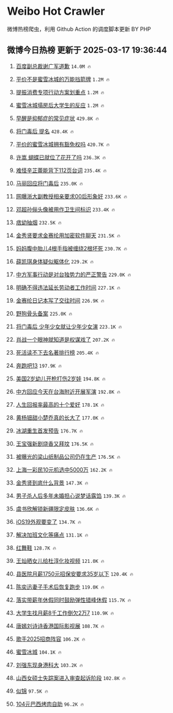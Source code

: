 # Weibo Hot Crawler 



微博热榜爬虫，利用 Github Action 的调度脚本更新 BY PHP 


## 微博今日热榜 更新于 2025-03-17 19:36:44 
1. [百度副总裁谢广军道歉](https://s.weibo.com/weibo?q=%E7%99%BE%E5%BA%A6%E5%89%AF%E6%80%BB%E8%A3%81%E8%B0%A2%E5%B9%BF%E5%86%9B%E9%81%93%E6%AD%89&t=31&band_rank=1&Refer=top) `14.0M 🔥` 

1. [平价不是蜜雪冰城的万能挡箭牌](https://s.weibo.com/weibo?q=%23%E5%B9%B3%E4%BB%B7%E4%B8%8D%E6%98%AF%E8%9C%9C%E9%9B%AA%E5%86%B0%E5%9F%8E%E7%9A%84%E4%B8%87%E8%83%BD%E6%8C%A1%E7%AE%AD%E7%89%8C%23&t=31&band_rank=2&Refer=top) `1.2M 🔥` 

1. [提振消费专项行动方案划重点](https://s.weibo.com/weibo?q=%23%E6%8F%90%E6%8C%AF%E6%B6%88%E8%B4%B9%E4%B8%93%E9%A1%B9%E8%A1%8C%E5%8A%A8%E6%96%B9%E6%A1%88%E5%88%92%E9%87%8D%E7%82%B9%23&t=31&band_rank=3&Refer=top) `1.2M 🔥` 

1. [蜜雪冰城塌房后大学生的反应](https://s.weibo.com/weibo?q=%E8%9C%9C%E9%9B%AA%E5%86%B0%E5%9F%8E%E5%A1%8C%E6%88%BF%E5%90%8E%E5%A4%A7%E5%AD%A6%E7%94%9F%E7%9A%84%E5%8F%8D%E5%BA%94&t=31&band_rank=4&Refer=top) `1.2M 🔥` 

1. [早醒是抑郁症的常见症状](https://s.weibo.com/weibo?q=%23%E6%97%A9%E9%86%92%E6%98%AF%E6%8A%91%E9%83%81%E7%97%87%E7%9A%84%E5%B8%B8%E8%A7%81%E7%97%87%E7%8A%B6%23&t=31&band_rank=5&Refer=top) `429.8K 🔥` 

1. [将门毒后 提名](https://s.weibo.com/weibo?q=%E5%B0%86%E9%97%A8%E6%AF%92%E5%90%8E%20%E6%8F%90%E5%90%8D&t=31&band_rank=6&Refer=top) `428.4K 🔥` 

1. [平价的蜜雪冰城拥有豁免权吗](https://s.weibo.com/weibo?q=%23%E5%B9%B3%E4%BB%B7%E7%9A%84%E8%9C%9C%E9%9B%AA%E5%86%B0%E5%9F%8E%E6%8B%A5%E6%9C%89%E8%B1%81%E5%85%8D%E6%9D%83%E5%90%97%23&t=31&band_rank=7&Refer=top) `420.7K 🔥` 

1. [许嵩 蝴蝶已就位了花开了吗](https://s.weibo.com/weibo?q=%E8%AE%B8%E5%B5%A9%20%E8%9D%B4%E8%9D%B6%E5%B7%B2%E5%B0%B1%E4%BD%8D%E4%BA%86%E8%8A%B1%E5%BC%80%E4%BA%86%E5%90%97&t=31&band_rank=8&Refer=top) `236.3K 🔥` 

1. [难怪辛芷蕾能背下112页台词](https://s.weibo.com/weibo?q=%E9%9A%BE%E6%80%AA%E8%BE%9B%E8%8A%B7%E8%95%BE%E8%83%BD%E8%83%8C%E4%B8%8B112%E9%A1%B5%E5%8F%B0%E8%AF%8D&t=31&band_rank=9&Refer=top) `235.4K 🔥` 

1. [马丽回应将门毒后](https://s.weibo.com/weibo?q=%23%E9%A9%AC%E4%B8%BD%E5%9B%9E%E5%BA%94%E5%B0%86%E9%97%A8%E6%AF%92%E5%90%8E%23&t=31&band_rank=10&Refer=top) `235.0K 🔥` 

1. [网曝浙大副教授相亲要求00后形象好](https://s.weibo.com/weibo?q=%23%E7%BD%91%E6%9B%9D%E6%B5%99%E5%A4%A7%E5%89%AF%E6%95%99%E6%8E%88%E7%9B%B8%E4%BA%B2%E8%A6%81%E6%B1%8200%E5%90%8E%E5%BD%A2%E8%B1%A1%E5%A5%BD%23&t=31&band_rank=11&Refer=top) `233.6K 🔥` 

1. [邓超孙俪头像被用作卫生间标识](https://s.weibo.com/weibo?q=%23%E9%82%93%E8%B6%85%E5%AD%99%E4%BF%AA%E5%A4%B4%E5%83%8F%E8%A2%AB%E7%94%A8%E4%BD%9C%E5%8D%AB%E7%94%9F%E9%97%B4%E6%A0%87%E8%AF%86%23&t=31&band_rank=12&Refer=top) `233.4K 🔥` 

1. [痞幼抽烟](https://s.weibo.com/weibo?q=%23%E7%97%9E%E5%B9%BC%E6%8A%BD%E7%83%9F%23&t=31&band_rank=13&Refer=top) `232.5K 🔥` 

1. [金秀贤要求金赛纶用加密软件聊天](https://s.weibo.com/weibo?q=%23%E9%87%91%E7%A7%80%E8%B4%A4%E8%A6%81%E6%B1%82%E9%87%91%E8%B5%9B%E7%BA%B6%E7%94%A8%E5%8A%A0%E5%AF%86%E8%BD%AF%E4%BB%B6%E8%81%8A%E5%A4%A9%23&t=31&band_rank=14&Refer=top) `231.5K 🔥` 

1. [妈妈腹中胎儿4根手指被缠绕2根坏死](https://s.weibo.com/weibo?q=%23%E5%A6%88%E5%A6%88%E8%85%B9%E4%B8%AD%E8%83%8E%E5%84%BF4%E6%A0%B9%E6%89%8B%E6%8C%87%E8%A2%AB%E7%BC%A0%E7%BB%952%E6%A0%B9%E5%9D%8F%E6%AD%BB%23&t=31&band_rank=15&Refer=top) `230.7K 🔥` 

1. [薛凯琪身体疑似躯体化](https://s.weibo.com/weibo?q=%23%E8%96%9B%E5%87%AF%E7%90%AA%E8%BA%AB%E4%BD%93%E7%96%91%E4%BC%BC%E8%BA%AF%E4%BD%93%E5%8C%96%23&t=31&band_rank=16&Refer=top) `229.2K 🔥` 

1. [中方军事行动是对台独势力的严正警告](https://s.weibo.com/weibo?q=%23%E4%B8%AD%E6%96%B9%E5%86%9B%E4%BA%8B%E8%A1%8C%E5%8A%A8%E6%98%AF%E5%AF%B9%E5%8F%B0%E7%8B%AC%E5%8A%BF%E5%8A%9B%E7%9A%84%E4%B8%A5%E6%AD%A3%E8%AD%A6%E5%91%8A%23&t=31&band_rank=17&Refer=top) `229.0K 🔥` 

1. [明确不得违法延长劳动者工作时间](https://s.weibo.com/weibo?q=%23%E6%98%8E%E7%A1%AE%E4%B8%8D%E5%BE%97%E8%BF%9D%E6%B3%95%E5%BB%B6%E9%95%BF%E5%8A%B3%E5%8A%A8%E8%80%85%E5%B7%A5%E4%BD%9C%E6%97%B6%E9%97%B4%23&t=31&band_rank=18&Refer=top) `227.1K 🔥` 

1. [金赛纶日记本写了交往时间](https://s.weibo.com/weibo?q=%23%E9%87%91%E8%B5%9B%E7%BA%B6%E6%97%A5%E8%AE%B0%E6%9C%AC%E5%86%99%E4%BA%86%E4%BA%A4%E5%BE%80%E6%97%B6%E9%97%B4%23&t=31&band_rank=19&Refer=top) `226.9K 🔥` 

1. [野狗骨头备案](https://s.weibo.com/weibo?q=%23%E9%87%8E%E7%8B%97%E9%AA%A8%E5%A4%B4%E5%A4%87%E6%A1%88%23&t=31&band_rank=20&Refer=top) `225.0K 🔥` 

1. [将门毒后 少年少女就让少年少女演](https://s.weibo.com/weibo?q=%E5%B0%86%E9%97%A8%E6%AF%92%E5%90%8E%20%E5%B0%91%E5%B9%B4%E5%B0%91%E5%A5%B3%E5%B0%B1%E8%AE%A9%E5%B0%91%E5%B9%B4%E5%B0%91%E5%A5%B3%E6%BC%94&t=31&band_rank=21&Refer=top) `223.1K 🔥` 

1. [肖战一个眼神就知道是权谋戏了](https://s.weibo.com/weibo?q=%23%E8%82%96%E6%88%98%E4%B8%80%E4%B8%AA%E7%9C%BC%E7%A5%9E%E5%B0%B1%E7%9F%A5%E9%81%93%E6%98%AF%E6%9D%83%E8%B0%8B%E6%88%8F%E4%BA%86%23&t=31&band_rank=22&Refer=top) `207.2K 🔥` 

1. [死活读不下去名著排行榜](https://s.weibo.com/weibo?q=%E6%AD%BB%E6%B4%BB%E8%AF%BB%E4%B8%8D%E4%B8%8B%E5%8E%BB%E5%90%8D%E8%91%97%E6%8E%92%E8%A1%8C%E6%A6%9C&t=31&band_rank=23&Refer=top) `205.4K 🔥` 

1. [奔跑吧13](https://s.weibo.com/weibo?q=%E5%A5%94%E8%B7%91%E5%90%A713&t=31&band_rank=24&Refer=top) `197.9K 🔥` 

1. [美国2岁幼儿开枪打伤2岁娃](https://s.weibo.com/weibo?q=%23%E7%BE%8E%E5%9B%BD2%E5%B2%81%E5%B9%BC%E5%84%BF%E5%BC%80%E6%9E%AA%E6%89%93%E4%BC%A42%E5%B2%81%E5%A8%83%23&t=31&band_rank=25&Refer=top) `194.8K 🔥` 

1. [中方回应今天在台海附近开展军演](https://s.weibo.com/weibo?q=%23%E4%B8%AD%E6%96%B9%E5%9B%9E%E5%BA%94%E4%BB%8A%E5%A4%A9%E5%9C%A8%E5%8F%B0%E6%B5%B7%E9%99%84%E8%BF%91%E5%BC%80%E5%B1%95%E5%86%9B%E6%BC%94%23&t=31&band_rank=26&Refer=top) `192.8K 🔥` 

1. [人生回报率最高的十个爱好](https://s.weibo.com/weibo?q=%E4%BA%BA%E7%94%9F%E5%9B%9E%E6%8A%A5%E7%8E%87%E6%9C%80%E9%AB%98%E7%9A%84%E5%8D%81%E4%B8%AA%E7%88%B1%E5%A5%BD&t=31&band_rank=27&Refer=top) `178.1K 🔥` 

1. [黄杨钿甜小楚乔真的长大了](https://s.weibo.com/weibo?q=%E9%BB%84%E6%9D%A8%E9%92%BF%E7%94%9C%E5%B0%8F%E6%A5%9A%E4%B9%94%E7%9C%9F%E7%9A%84%E9%95%BF%E5%A4%A7%E4%BA%86&t=31&band_rank=28&Refer=top) `177.0K 🔥` 

1. [冰湖重生首发预告](https://s.weibo.com/weibo?q=%23%E5%86%B0%E6%B9%96%E9%87%8D%E7%94%9F%E9%A6%96%E5%8F%91%E9%A2%84%E5%91%8A%23&t=31&band_rank=29&Refer=top) `176.7K 🔥` 

1. [王宝强新剧烧香又拜坟](https://s.weibo.com/weibo?q=%E7%8E%8B%E5%AE%9D%E5%BC%BA%E6%96%B0%E5%89%A7%E7%83%A7%E9%A6%99%E5%8F%88%E6%8B%9C%E5%9D%9F&t=31&band_rank=30&Refer=top) `176.5K 🔥` 

1. [被曝光的梁山纸制品公司仍在生产](https://s.weibo.com/weibo?q=%23%E8%A2%AB%E6%9B%9D%E5%85%89%E7%9A%84%E6%A2%81%E5%B1%B1%E7%BA%B8%E5%88%B6%E5%93%81%E5%85%AC%E5%8F%B8%E4%BB%8D%E5%9C%A8%E7%94%9F%E4%BA%A7%23&t=31&band_rank=31&Refer=top) `176.5K 🔥` 

1. [上海一彩民10元机选中5000万](https://s.weibo.com/weibo?q=%23%E4%B8%8A%E6%B5%B7%E4%B8%80%E5%BD%A9%E6%B0%9110%E5%85%83%E6%9C%BA%E9%80%89%E4%B8%AD5000%E4%B8%87%23&t=31&band_rank=32&Refer=top) `162.2K 🔥` 

1. [金秀贤到底什么背景](https://s.weibo.com/weibo?q=%23%E9%87%91%E7%A7%80%E8%B4%A4%E5%88%B0%E5%BA%95%E4%BB%80%E4%B9%88%E8%83%8C%E6%99%AF%23&t=31&band_rank=33&Refer=top) `147.3K 🔥` 

1. [男子杀人后多年未婚担心说梦话露馅](https://s.weibo.com/weibo?q=%23%E7%94%B7%E5%AD%90%E6%9D%80%E4%BA%BA%E5%90%8E%E5%A4%9A%E5%B9%B4%E6%9C%AA%E5%A9%9A%E6%8B%85%E5%BF%83%E8%AF%B4%E6%A2%A6%E8%AF%9D%E9%9C%B2%E9%A6%85%23&t=31&band_rank=34&Refer=top) `139.3K 🔥` 

1. [虞书欣解锁新疆限定皮肤](https://s.weibo.com/weibo?q=%23%E8%99%9E%E4%B9%A6%E6%AC%A3%E8%A7%A3%E9%94%81%E6%96%B0%E7%96%86%E9%99%90%E5%AE%9A%E7%9A%AE%E8%82%A4%23&t=31&band_rank=35&Refer=top) `136.6K 🔥` 

1. [iOS19外观要变了](https://s.weibo.com/weibo?q=%23iOS19%E5%A4%96%E8%A7%82%E8%A6%81%E5%8F%98%E4%BA%86%23&t=31&band_rank=36&Refer=top) `134.7K 🔥` 

1. [解决加班文化等痛点](https://s.weibo.com/weibo?q=%23%E8%A7%A3%E5%86%B3%E5%8A%A0%E7%8F%AD%E6%96%87%E5%8C%96%E7%AD%89%E7%97%9B%E7%82%B9%23&t=31&band_rank=37&Refer=top) `131.1K 🔥` 

1. [红舞鞋](https://s.weibo.com/weibo?q=%E7%BA%A2%E8%88%9E%E9%9E%8B&t=31&band_rank=38&Refer=top) `128.7K 🔥` 

1. [王灿晒女儿给杜淳化妆视频](https://s.weibo.com/weibo?q=%23%E7%8E%8B%E7%81%BF%E6%99%92%E5%A5%B3%E5%84%BF%E7%BB%99%E6%9D%9C%E6%B7%B3%E5%8C%96%E5%A6%86%E8%A7%86%E9%A2%91%23&t=31&band_rank=39&Refer=top) `121.0K 🔥` 

1. [县医院月薪1750元招保安要求35岁以下](https://s.weibo.com/weibo?q=%23%E5%8E%BF%E5%8C%BB%E9%99%A2%E6%9C%88%E8%96%AA1750%E5%85%83%E6%8B%9B%E4%BF%9D%E5%AE%89%E8%A6%81%E6%B1%8235%E5%B2%81%E4%BB%A5%E4%B8%8B%23&t=31&band_rank=40&Refer=top) `120.4K 🔥` 

1. [陈奕迅妻子手术后恢复跑步](https://s.weibo.com/weibo?q=%23%E9%99%88%E5%A5%95%E8%BF%85%E5%A6%BB%E5%AD%90%E6%89%8B%E6%9C%AF%E5%90%8E%E6%81%A2%E5%A4%8D%E8%B7%91%E6%AD%A5%23&t=31&band_rank=41&Refer=top) `119.0K 🔥` 

1. [落实带薪年休假同时鼓励弹性错峰休假](https://s.weibo.com/weibo?q=%23%E8%90%BD%E5%AE%9E%E5%B8%A6%E8%96%AA%E5%B9%B4%E4%BC%91%E5%81%87%E5%90%8C%E6%97%B6%E9%BC%93%E5%8A%B1%E5%BC%B9%E6%80%A7%E9%94%99%E5%B3%B0%E4%BC%91%E5%81%87%23&t=31&band_rank=42&Refer=top) `115.7K 🔥` 

1. [大学生找月薪8千工作倒欠2万7](https://s.weibo.com/weibo?q=%23%E5%A4%A7%E5%AD%A6%E7%94%9F%E6%89%BE%E6%9C%88%E8%96%AA8%E5%8D%83%E5%B7%A5%E4%BD%9C%E5%80%92%E6%AC%A02%E4%B8%877%23&t=31&band_rank=43&Refer=top) `110.9K 🔥` 

1. [唐嫣刘诗诗香港国际影视展](https://s.weibo.com/weibo?q=%23%E5%94%90%E5%AB%A3%E5%88%98%E8%AF%97%E8%AF%97%E9%A6%99%E6%B8%AF%E5%9B%BD%E9%99%85%E5%BD%B1%E8%A7%86%E5%B1%95%23&t=31&band_rank=44&Refer=top) `108.7K 🔥` 

1. [歌手2025招商阵容](https://s.weibo.com/weibo?q=%23%E6%AD%8C%E6%89%8B2025%E6%8B%9B%E5%95%86%E9%98%B5%E5%AE%B9%23&t=31&band_rank=45&Refer=top) `106.2K 🔥` 

1. [蜜雪冰城](https://s.weibo.com/weibo?q=%E8%9C%9C%E9%9B%AA%E5%86%B0%E5%9F%8E&t=31&band_rank=46&Refer=top) `104.1K 🔥` 

1. [刘强东现身港科大](https://s.weibo.com/weibo?q=%23%E5%88%98%E5%BC%BA%E4%B8%9C%E7%8E%B0%E8%BA%AB%E6%B8%AF%E7%A7%91%E5%A4%A7%23&t=31&band_rank=47&Refer=top) `103.2K 🔥` 

1. [山西女硕士失踪案进入审查起诉阶段](https://s.weibo.com/weibo?q=%23%E5%B1%B1%E8%A5%BF%E5%A5%B3%E7%A1%95%E5%A3%AB%E5%A4%B1%E8%B8%AA%E6%A1%88%E8%BF%9B%E5%85%A5%E5%AE%A1%E6%9F%A5%E8%B5%B7%E8%AF%89%E9%98%B6%E6%AE%B5%23&t=31&band_rank=48&Refer=top) `102.8K 🔥` 

1. [似锦](https://s.weibo.com/weibo?q=%E4%BC%BC%E9%94%A6&t=31&band_rank=49&Refer=top) `97.5K 🔥` 

1. [104元巴西烤肉自助](https://s.weibo.com/weibo?q=104%E5%85%83%E5%B7%B4%E8%A5%BF%E7%83%A4%E8%82%89%E8%87%AA%E5%8A%A9&t=31&band_rank=50&Refer=top) `96.2K 🔥` 

